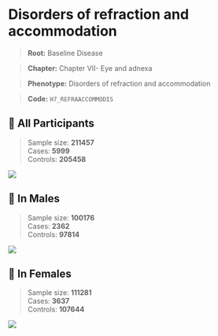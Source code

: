 # Disorders of refraction and accommodation

> **Root:** Baseline Disease  

> **Chapter:** Chapter VII- Eye and adnexa  

> **Phenotype:** Disorders of refraction and accommodation  

> **Code:** `H7_REFRAACCOMMODIS`

## 🧪 All Participants  
> Sample size: **211457**  
> Cases: **5999**  
> Controls: **205458**
<img src="/Disease/Figures/ALL/Incidence/H7_REFRAACCOMMODIS.png"/>
<CsvTable src="/Disease_Data/ALL/Incidence/COX_H7_REFRAACCOMMODIS.csv" label="🔍 View full results" />

## 👨 In Males  
> Sample size: **100176**  
> Cases: **2362**  
> Controls: **97814**
<img src="/Disease/Figures/Male/Incidence/H7_REFRAACCOMMODIS.png"/>
<CsvTable src="/Disease_Data/Male/Incidence/COX_H7_REFRAACCOMMODIS.csv" label="🔍 View full results" />

## 👩 In Females  
> Sample size: **111281**  
> Cases: **3637**  
> Controls: **107644**
<img src="/Disease/Figures/Female/Incidence/H7_REFRAACCOMMODIS.png"/>
<CsvTable src="/Disease_Data/Female/Incidence/COX_H7_REFRAACCOMMODIS.csv" label="🔍 View full results" />
